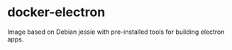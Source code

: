 # docker-electron

Image based on Debian jessie with pre-installed tools for building electron apps.

